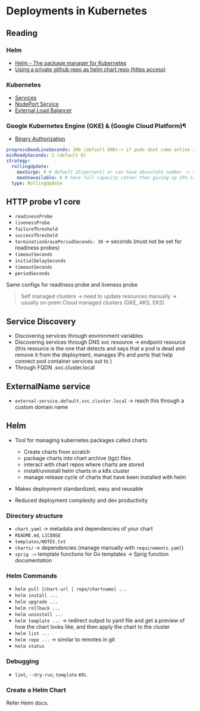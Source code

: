 # Deployments in Kubernetes

## Reading

### Helm

- [Helm - The package manager for Kubernetes](https://helm.sh/)
- [Using a private github repo as helm chart repo (https access)](https://stackoverflow.com/questions/45195364/secure-access-to-a-private-helm-repository)

### Kubernetes


- [Services](https://kubernetes.io/docs/concepts/services-networking/service/)
- [NodePort Service](https://kubernetes.io/docs/concepts/services-networking/service/#nodeport)
- [External Load Balancer](https://kubernetes.io/docs/tasks/access-application-cluster/create-external-load-balancer/)

### Google Kubernetes Engine (GKE) & (Google Cloud Platform)¶

- [Binary Authorization](https://cloud.google.com/binary-authorization/docs/overview)

```yaml
progressDeadLineSeconds: 300 (default 600)-> if pods dont come online in 5 mins, then fail the deployment
minReadySeconds: 1 (default 0)
strategy:
  rollingUpdate:
    maxSurge: 0 # default 25(percent) or can have absoulute number -> rate at which deployment happens -> increases infra cost
    maxUnavailable: 0 # have full capacity rather than giving up 25% (default) for pod termination 
  type: RollingUpdate
```

## HTTP probe v1 core

- `readinessProbe`
- `livenessProbe`
- `failureThreshold`
- `successThreshold`
- `terminationGracePeriodSeconds: 30` -> seconds (must not be set for readiness probes) 
- `timeoutSeconds`
- `initialDelaySeconds`
- `timeoutSeconds`
- `periodSeconds`

Same configs for readiness probe and liveness probe

> Self managed clusters -> need to update resources manually -> usually on-prem
> Cloud managed clusters (GKE, AKS, EKS)

## Service Discovery

- Discovering services through environment variables
- Discovering services through DNS
svc resource -> endpoint resource (this resource is the one that detects and says that a pod is dead and remove it from the deployment, manages IPs and ports that help connect pod container services out to )
- Through FQDN <service-name><namespace>.svc.cluster.local

## ExternalName service

- `external-service.default.svc.cluster.local` -> reach this through a custom domain name 

## Helm

- Tool for managing kubernetes packages called charts
  - Create charts from scratch
  - package charts into chart archive (tgz) files 
  - interact with chart repos where charts are stored
  - install/uninstall helm charts in a k8s cluster 
  - manage release cycle of charts that have been installed with helm

- Makes deployment standardized, easy and reusable
- Reduced deployment complexity and dev productivity

### Directory structure

- `chart.yaml` -> metadata and dependencies of your chart
- `README.md`, `LICENSE`
- `templates/NOTES.txt`
- `charts/` -> dependencies (manage manually with `requirements.yaml`)
- `sprig ->` template functions for Go templates -> Sprig function documentation

### Helm Commands

- `helm pull [chart-url | repo/chartname] ...`
- `helm install ...`
- `helm upgrade ...`
- `helm rollback ...`
- `helm uninstall ...`
- `helm template ...` -> redirect output to yaml file and get a preview of how the chart looks like, and then apply the chart to the cluster
- `helm list ...`
- `helm repo ...` -> similar to remotes in git
- `helm status`

### Debugging

- `lint`, `--dry-run`, `template` etc.

### Create a Helm Chart

Refer Helm docs.

